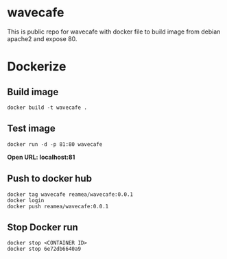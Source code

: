 # wavecafe
This is public repo for wavecafe with docker file to build image from debian apache2 and expose 80.

# Dockerize
## Build image
    docker build -t wavecafe .
## Test image
    docker run -d -p 81:80 wavecafe
**Open URL: localhost:81**
## Push to docker hub
    docker tag wavecafe reamea/wavecafe:0.0.1
    docker login
    docker push reamea/wavecafe:0.0.1
## Stop Docker run
    docker stop <CONTAINER ID>
    docker stop 6e72db6640a9
